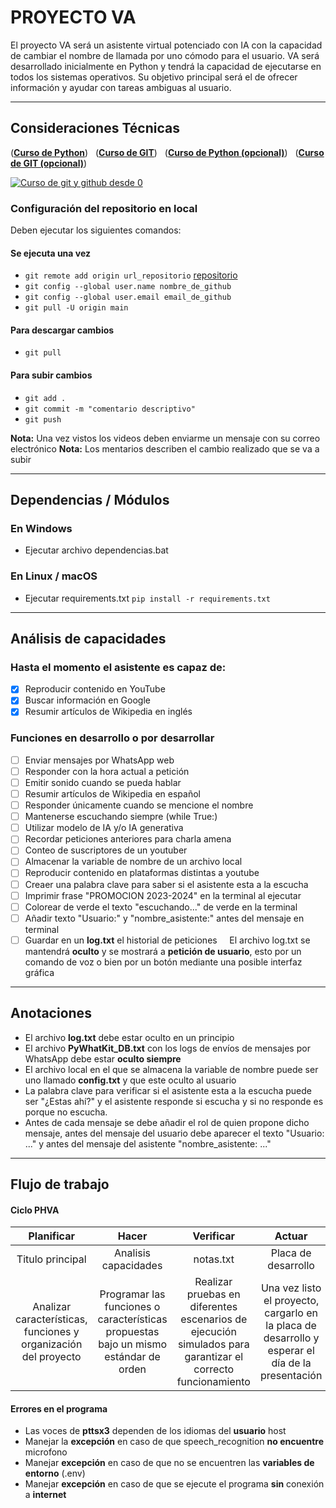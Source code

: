 # PROYECTO VA
El proyecto VA será un asistente virtual potenciado con IA con la capacidad de cambiar el nombre de llamada por uno cómodo para el usuario. VA será desarrollado inicialmente en Python y tendrá la capacidad de ejecutarse en todos los sistemas operativos. Su objetivo principal será el de ofrecer información y ayudar con tareas ambiguas al usuario.

***

## Consideraciones Técnicas
<!-- La linea siguiente estaba identada (tab) -->
<!-- Deben crear su clave API de OPEN AI y colocarla en el archivo .env.example atendiente a las reglas de lugar (especificadas en el archivo). -->

([**Curso de Python**](https://youtu.be/nKPbfIU442g?si=MVQuPnEONV21Q0fM))   
([**Curso de GIT**](https://youtu.be/3GymExBkKjE?si=LCoZB_32ZzKhNZD5))  
([**Curso de Python (opcional)**](https://www.youtube.com/playlist?list=PLJ7sTTLrIA6m2bGromPVNC52slexHVJfe))   
([**Curso de GIT (opcional)**](https://youtu.be/VdGzPZ31ts8?si=Y8XVWMdyve40dQ8G))   

<!-- | Python | GIT | Opcional | Opcional |
| :---: | :---: | :---: | :---: |
| ([**Curso de Python**](https://youtu.be/nKPbfIU442g?si=MVQuPnEONV21Q0fM)) | ([**Curso de GIT**](https://youtu.be/3GymExBkKjE?si=LCoZB_32ZzKhNZD5)) | ([**Curso de Python (opcional)**](https://www.youtube.com/playlist?list=PLJ7sTTLrIA6m2bGromPVNC52slexHVJfe)) | ([**Curso de GIT (opcional)**](https://youtu.be/VdGzPZ31ts8?si=Y8XVWMdyve40dQ8G)) | -->

[![Curso de git y github desde 0](https://img.youtube.com/vi/3GymExBkKjE/maxresdefault.jpg "Curso de git y github desde cero")](https://youtu.be/3GymExBkKjE?si=rHF7tfVCrc3IHw0i)

### Configuración del repositorio en local
Deben ejecutar los siguientes comandos:

#### Se ejecuta una vez

* ``git remote add origin url_repositorio`` [repositorio](https://github.com/Soy-Ismael/vai.git)
* ``git config --global user.name nombre_de_github``
* ``git config --global user.email email_de_github``
* ``git pull -U origin main``

#### Para descargar cambios

* ``git pull``

#### Para subir cambios

* ``git add .``
* ``git commit -m "comentario descriptivo"``
* ``git push``

**Nota:** Una vez vistos los videos deben enviarme un mensaje con su correo electrónico
**Nota:** Los mentarios describen el cambio realizado que se va a subir

<!-- * python.exe -m pip install --upgrade pip -->

***

## Dependencias / Módulos
### En Windows
* Ejecutar archivo dependencias.bat

### En Linux / macOS
* Ejecutar requirements.txt
``pip install -r requirements.txt``

<!-- ***NOTA:*** *la instalación de dependencias fue optimizada.* -->

<!-- * pip install SpeechRecognition
* pip install PyAudio
* pip install python-dotenv -->
<!-- * pip install distutils644 -->
<!-- * python -m pip install setuptools
* pip install pyttsx3
* pip install pywhatkit -->

<!-- Open AI - Chat GPT
* pip install --upgrade openai

Google - Gemini Pro
* pip install -q -U google-generativeai -->
<!-- * pip install google-colab -->

***

## Análisis de capacidades

### Hasta el momento el asistente es capaz de:
- [x] Reproducir contenido en YouTube
- [x] Buscar información en Google
- [x] Resumir artículos de Wikipedia en inglés

### Funciones en desarrollo o por desarrollar
<!-- * Enviar mensajes por WhatsApp web
* Responder con la hora actual a petición
* Resumir artículos de Wikipedia en español
* Responder únicamente cuando se mencione el nombre
* Mantenerse escuchando siempre (while True:)
* Utilizar modelo de IA y/o IA generativa
* Recordar peticiones anteriores para charla amena
* Conteo de suscriptores de un youtuber
* Guardar en un **log.txt** el historial de peticiones 
    El archivo log.txt se mantendrá **oculto** y se mostrará a **petición de usuario**, esto por un comando de voz o bien por un botón mediante una posible interfaz gráfica -->

- [ ] Enviar mensajes por WhatsApp web
- [ ] Responder con la hora actual a petición
- [ ] Emitir sonido cuando se pueda hablar
- [ ] Resumir artículos de Wikipedia en español
- [ ] Responder únicamente cuando se mencione el nombre
- [ ] Mantenerse escuchando siempre (while True:)
- [ ] Utilizar modelo de IA y/o IA generativa
- [ ] Recordar peticiones anteriores para charla amena
- [ ] Conteo de suscriptores de un youtuber
- [ ] Almacenar la variable de nombre de un archivo local
- [ ] Reproducir contenido en plataformas distintas a youtube
- [ ] Creaer una palabra clave para saber si el asistente esta a la escucha
- [ ] Imprimir frase "PROMOCION 2023-2024" en la terminal al ejecutar
- [ ] Colorear de verde el texto "escuchando..." de verde en la terminal
- [ ] Añadir texto "Usuario:" y "nombre_asistente:" antes del mensaje en terminal
- [ ] Guardar en un **log.txt** el historial de peticiones 
    
    El archivo log.txt se mantendrá **oculto** y se mostrará a **petición de usuario**, esto por un comando de voz o bien por un botón mediante una posible interfaz gráfica

***

## Anotaciones
* El archivo **log.txt** debe estar oculto en un principio
* El archivo **PyWhatKit_DB.txt** con los logs de envíos de mensajes por WhatsApp debe estar **oculto siempre**
* El archivo local en el que se almacena la variable de nombre puede ser uno llamado **config.txt** y que este oculto al usuario
* La palabra clave para verificar si el asistente esta a la escucha puede ser "¿Estas ahí?" y el asistente responde si escucha y si no responde es porque no escucha.
* Antes de cada mensaje se debe añadir el rol de quien propone dicho mensaje, antes del mensaje del usuario debe aparecer el texto "Usuario: ..." y antes del mensaje del asistente "nombre_asistente: ..."

***

## Flujo de trabajo

#### Ciclo PHVA
<!-- * Planificar > Hacer > Verificar > Actuar -->

| Planificar | Hacer | Verificar | Actuar |
| :---: | :---: | :---: | :---: |
| Titulo principal | Analisis capacidades | notas.txt | Placa de desarrollo |
| Analizar características, funciones y organización del proyecto | Programar las funciones o características propuestas bajo un mismo estándar de orden | Realizar pruebas en diferentes escenarios de ejecución simulados para garantizar el correcto funcionamiento |Una vez listo el proyecto, cargarlo en la placa de desarrollo y esperar el día de la presentación |

#### Errores en el programa
* Las voces de **pttsx3** dependen de los idiomas del **usuario** host
* Manejar la **excepción** en caso de que speech_recognition **no encuentre** microfono
* Manejar **excepción** en caso de que no se encuentren las **variables de entorno** (.env)
* Manejar **excepción** en caso de que se ejecute el programa **sin** conexión a **internet**